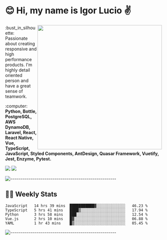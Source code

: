 # :blush: Hi, my name is Igor Lucio :v:

<img src="https://github-readme-stats.vercel.app/api?username=iguit0&show_icons=true&count_private=true&theme=tokyonight" min-width="400px" max-width="400px" width="400px" align="right" />

<p align="left"> 
  :bust_in_silhouette: Passionate about creating responsive and high performance products.
  I'm highly detail oriented person and have a great sense of teamwork.
</p>

<p align="left">
  :computer: <strong>Python, Bottle, PostgreSQL, AWS DynamoDB, Laravel, React, React Native, Vue, TypeScript, JavaScript, Styled Components, AntDesign, Quasar Framework, Vuetify, Jest, Enzyme, Pytest.</strong>
</p>

<p align="left">
  <a href="https://www.linkedin.com/in/igor-lucio-alves" target="_blank" rel="noopener noreferrer" alt="Linkedin">
  <img src="https://img.shields.io/badge/LinkedIn-0077B5?style=for-the-badge&logo=linkedin&logoColor=white" /></a>

  <a href="https://t.me/iguit0" target="_blank" rel="noopener noreferrer" alt="Telegram">
  <img src="https://img.shields.io/badge/Telegram-2CA5E0?style=for-the-badge&logo=telegram&logoColor=white" /></a>
</p>

![-----------------------------------------------------](https://raw.githubusercontent.com/andreasbm/readme/master/assets/lines/aqua.png)

## :man_technologist: Weekly Stats
<!--START_SECTION:waka-->
```text
JavaScript   14 hrs 39 mins  ███████████▓░░░░░░░░░░░░░   46.23 % 
TypeScript   5 hrs 41 mins   ████▒░░░░░░░░░░░░░░░░░░░░   17.94 % 
Python       3 hrs 58 mins   ███░░░░░░░░░░░░░░░░░░░░░░   12.54 % 
Vue.js       2 hrs 10 mins   █▓░░░░░░░░░░░░░░░░░░░░░░░   06.88 % 
YAML         1 hr 43 mins    █▒░░░░░░░░░░░░░░░░░░░░░░░   05.45 % 
```
<!--END_SECTION:waka-->
![-----------------------------------------------------](https://raw.githubusercontent.com/andreasbm/readme/master/assets/lines/aqua.png)

